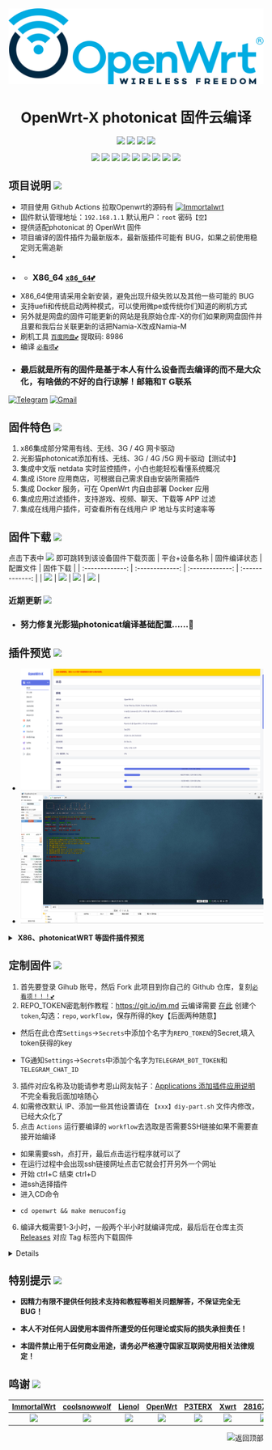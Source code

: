 <div align="center">
  
![img.png](backups/实例/openwrt.png)
-
<h1>OpenWrt-X photonicat 固件云编译</h1>

<img src="https://img.shields.io/github/downloads/Namia-M/OpenWrt-X/total.svg?style=for-the-badge&color=32C955"/>
<img src="https://img.shields.io/github/stars/Namia-M/OpenWrt-X.svg?style=for-the-badge&color=orange"/>
<img src="https://img.shields.io/github/forks/Namia-M/OpenWrt-X.svg?style=for-the-badge&color=ff69b4"/>
<img src="https://img.shields.io/github/license/Namia-M/OpenWrt-X.svg?style=for-the-badge&color=blueviolet"/>

[![](https://img.shields.io/badge/-目录:-696969.svg)](#readme) [![](https://img.shields.io/badge/-项目说明-FFFFFF.svg)](#项目说明-) [![](https://img.shields.io/badge/-固件特色-FFFFFF.svg)](#固件特色-) [![](https://img.shields.io/badge/-固件下载-FFFFFF.svg)](#固件下载-) [![](https://img.shields.io/badge/-近期更新-FFFFFF.svg)](#近期更新-) [![](https://img.shields.io/badge/-插件预览-FFFFFF.svg)](#插件预览-) [![](https://img.shields.io/badge/-定制固件-FFFFFF.svg)](#定制固件-) [![](https://img.shields.io/badge/-特别提示-FFFFFF.svg)](#特别提示-) [![](https://img.shields.io/badge/-鸣谢-FFFFFF.svg)](#鸣谢-)
</div>


## 项目说明 [![](https://img.shields.io/badge/-项目基本介绍-FFFFFF.svg)](#项目说明-)
- 项目使用 Github Actions 拉取Openwrt的源码有 [![Immortalwrt](https://img.shields.io/badge/immortalwrt-OpenWrt-blueviolet.svg?style=flat&logo=appveyor)](https://github.com/immortalwrt/immortalwrt)
- 固件默认管理地址：`192.168.1.1` 默认用户：`root` 密码`【空】`
- 提供适配photonicat 的 OpenWrt 固件
- 项目编译的固件插件为最新版本，最新版插件可能有 BUG，如果之前使用稳定则无需追新
- 
- - ### X86_64 [`x86_64💕`](https://github.com/Namia-M/OpenWrt-X) 
- X86_64使用请采用全新安装，避免出现升级失败以及其他一些可能的 BUG
- 支持uefi和传统启动两种模式，可以使用微pe或传统你们知道的刷机方式
- 另外就是网盘的固件可能更新的网站是我原始仓库-X的你们如果刷网盘固件并且要和我后台关联更新的话把Namia-X改成Namia-M
- 刷机工具 [`百度网盘💕`](https://pan.baidu.com/s/1k14RFEMdHw3W_S7wCnQyDg?pwd=8986) 提取码: 8986 
- 编译 [`必看项💕`](https://raw.githubusercontent.com/Namia-M/photonicat/refs/heads/main/backups/%E5%B7%B2%E7%BC%96%E8%AF%91%E8%AF%B4%E6%98%8E/txt) 
- ### 最后就是所有的固件是基于本人有什么设备而去编译的而不是大众化，有啥做的不好的自行谅解！邮箱和T G联系

[![Telegram](https://img.shields.io/badge/-Telegram-181717?style=flat&logo=Telegram&logoColor=white)](https://t.me/RileyK9880)
[![Gmail](https://img.shields.io/badge/-Gmail-D14836?style=flat&logo=Gmail&logoColor=white)](mailto:kmy258855@gmail.com)


## 固件特色 [![](https://img.shields.io/badge/-本项目固件特色-FFFFFF.svg)](#固件特色-)
1. x86集成部分常用有线、无线、3G / 4G 网卡驱动
2. 光影猫photonicat添加有线、无线、3G / 4G /5G 网卡驱动【测试中】
3. 集成中文版 netdata 实时监控插件，小白也能轻松看懂系统概况
4. 集成 iStore 应用商店，可根据自己需求自由安装所需插件
5. 集成 Docker 服务，可在 OpenWrt 内自由部署 Docker 应用
6. 集成应用过滤插件，支持游戏、视频、聊天、下载等 APP 过滤
7. 集成在线用户插件，可查看所有在线用户 IP 地址与实时速率等

## 固件下载 [![](https://img.shields.io/badge/-编译状态及下载链接-FFFFFF.svg)](#固件下载-)
点击下表中 [![](https://img.shields.io/badge/下载-链接-blueviolet.svg?style=flat&logo=hack-the-box)](https://github.com/Namia-M/OpenWrt-X/releases) 即可跳转到该设备固件下载页面
| 平台+设备名称 | 固件编译状态 | 配置文件 | 固件下载 |
| :-------------: | :-------------: | :-------------: | :-------------: |
| [![](https://img.shields.io/badge/openwrt-PhotonicatWrt-32C955.svg?logo=openwrt)](https://github.com/Namia-M/photonicat/blob/main/.github/workflows/photonicat.yml) | [![](https://github.com/Namia-M/photonicat/actions/workflows/photonicat.yml/badge.svg)](https://github.com/Namia-M/photonicat/actions/workflows/photonicat.yml) | [![](https://img.shields.io/badge/编译-配置-orange.svg?logo=apache-spark)](https://github.com/Namia-M/photonicat/blob/main/configs/base_config) | [![](https://img.shields.io/badge/下载-链接-blueviolet.svg?logo=hack-the-box)](https://github.com/Namia-M/photonicat/releases) |


### 近期更新 [![](https://img.shields.io/badge/-近期固件更新-FFFFFF.svg)](#近期更新-)
- ### 努力修复光影猫photonicat编译基础配置……🤣


## 插件预览 [![](https://img.shields.io/badge/-固件插件及功能预览-FFFFFF.svg)](#插件预览-)
- ![img.png](backups/实例/1img.png)
- ![img.png](backups/实例/img.png)
</details>
<details>
<summary><b>&nbsp;X86、photonicatWRT 等固件插件预览</b></summary>
<br/>
<details>
<summary><b>├── 状态</b></summary>
　├── 概况<br/>
　├── 防火墙<br/>
　├── 路由表<br/>
　├── 系统日志<br/>
　├── 内核日志<br/>
　├── 系统进程<br/>
　├── 实时信息<br/>
　├── 实时监控<br/>
　├── 在线用户<br/>
　├── WireGuard 状态<br/>
　├── 负载均衡<br/>
　└── 释放内存
</details>
<details>
<summary><b>├── 系统</b></summary>
　├── 系统<br/>
　├── 管理权<br/>
　├── TTYD 终端<br/>
　├── 软件包<br/>
　├── 启动项<br/>
　├── 计划任务<br/>
　├── 挂载点<br/>
　├── 磁盘管理<br/>
　├── 备份/升级<br/>
　├── 在线/更新<br/>
　├── 自定义命令<br/>
　├── 定时重启<br/>
　├── 文件传输<br/>
　├── Argon 主题设置<br/>
　├── 重启<br/>
　└── 关机
</details>
<details>
<summary><b>├── 服务</b></summary>
　├── PassWall<br/>
　├── PassWall2<br/>
　├── Hello World<br/>
　├── iKoolProxy 滤广告<br/>
　├── V2ray 服务器<br/>
　├── 广告屏蔽大师 Plus+<br/>
　├── ShadowSocksR Plus+<br/>
　├── AdGuard Home<br/>
　├── 应用过滤<br/>
　├── MosDNS<br/>
　├── 全能推送<br/>
　├── 微信推送<br/>
　├── 上网时间控制<br/>
　├── 解锁网易云灰色歌曲<br/>
　├── OpenClash<br/>
　├── 动态 DNS<br/>
　├── MultiSD_Lite<br/>
　├── SmartDNS<br/>
　├── 网络唤醒<br/>
　├── 迅雷快鸟<br/>
　├── Frps<br/>
　├── UU游戏加速器<br/>
　├── UPnP<br/>
　├── KMS 服务器<br/>
　├── AirPlay 2 音频接收<br/>
　├── udpxy<br/>
　├── Nps 内网穿透<br/>
　├── uHTTPd<br/>
　├── Frp 内网穿透<br/>
　└── MWAN3 分流助手
</details>
<details>
<summary><b>├── iStore</b></summary>
</details>
<details>
<summary><b>├── Docker</b></summary>
　├── 概览<br/>
　├── 容器<br/>
　├── 镜像<br/>
　├── 网络<br/>
　├── 存储卷<br/>
　├── 事件<br/>
　└── 设置
</details>
<details>
<summary><b>├── 网络存储</b></summary>
　├── 文件浏览器<br/>
　├── 可道云<br/>
　├── NFS 管理<br/>
　├── 微力同步<br/>
　├── Alist 文件列表<br/>
　├── qBittorrent<br/>
　├── USB 打印服务器<br/>
　├── 硬盘休眠<br/>
　├── 挂载 SMB 网络共享<br/>
　├── 网络共享<br/>
　├── FTP 服务器<br/>
　├── Rclone<br/>
　├── Aria2 配置<br/>
　├── miniDLNA<br/>
　└── Transmission
</details>
<details>
<summary><b>├── VPN</b></summary>
　├── N2N v2 VPN<br/>
　├── SoftEther VPN 服务器<br/>
　├── OpenVPN 服务器<br/>
　├── PPTP VPN 服务器<br/>
　├── IPSec VPN 服务器<br/>
　└── ZeroTier
</details>
<details>
<summary><b>├── 网络</b></summary>
　├── 接口<br/>
　├── DHCP/DNS<br/>
　├── 主机名<br/>
　├── IP/MAC 绑定<br/>
　├── 静态路由<br/>
　├── 防火墙<br/>
　├── 诊断<br/>
　├── Socat<br/>
　├── SQM QoS<br/>
　├── 网速控制<br/>
　├── 多线多拨<br/>
　├── 负载均衡<br/>
　└── Turbo ACC 网络加速
</details>
<details>
<summary><b>├── 带宽监控</b></summary>
　├── 显示<br/>
　├── 配置<br/>
　├── 备份<br/>
　├── 网速监控<br/>
　└── 实时流量监测
</details>
　└── <b>退出</b>
</details>


## 定制固件 [![](https://img.shields.io/badge/-项目基本编译教程-FFFFFF.svg)](#定制固件-)
1. 首先要登录 Gihub 账号，然后 Fork 此项目到你自己的 Github 仓库，复刻[`必看项！！！💕`](https://github.com/Namia-M/OpenWrt-X/blob/main/backups/%E5%B7%B2%E7%BC%96%E8%AF%91%E8%AF%B4%E6%98%8E/txt)
2. REPO_TOKEN密匙制作教程：https://git.io/jm.md 云编译需要 [在此](https://github.com/settings/tokens) 创建个```token```,勾选：```repo```, ```workflow```，保存所得的key【后面两种随意】
- 然后在此仓库```Settings```->```Secrets```中添加个名字为```REPO_TOKEN```的Secret,填入token获得的key

- TG通知```Settings```->```Secrets```中添加个名字为```TELEGRAM_BOT_TOKEN```和```TELEGRAM_CHAT_ID```
3. 插件对应名称及功能请参考恩山网友帖子：[Applications 添加插件应用说明](https://www.right.com.cn/forum/thread-3682029-1-1.html) 不完全看我后面加啥随心
4. 如需修改默认 IP、添加一些其他设置请在 `【xxx】diy-part.sh` 文件内修改，已经大众化了
5. 点击 `Actions` 运行要编译的 `workflow`去选取是否需要SSH链接如果不需要直接开始编译
- 如果需要ssh，点打开，最后点击运行程序就可以了
- 在运行过程中会出现ssh链接网址点击它就会打开另外一个网址
- 开始 ctrl+C 结束 ctrl+D
- 进ssh选择插件
- 进入CD命令
-     cd openwrt && make menuconfig
  
6. 编译大概需要1-3小时，一般两个半小时就编译完成，最后后在仓库主页 [Releases](https://github.com/Namia-M/OpenWrt-X/releases) 对应 Tag 标签内下载固件
<details>

   **如果看不懂编译界面可以参考 YouTube 视频：[软路由固件 OpenWrt 编译界面设置](https://www.youtube.com/watch?v=jEE_J6-4E3Y&list=WL&index=7)**
</details>

## 特别提示 [![](https://img.shields.io/badge/-个人免责声明-FFFFFF.svg)](#特别提示-)

- **因精力有限不提供任何技术支持和教程等相关问题解答，不保证完全无 BUG！**

- **本人不对任何人因使用本固件所遭受的任何理论或实际的损失承担责任！**

- **本固件禁止用于任何商业用途，请务必严格遵守国家互联网使用相关法律规定！**


## 鸣谢 [![](https://img.shields.io/badge/-跪谢各大佬-FFFFFF.svg)](#鸣谢-)
| [ImmortalWrt](https://github.com/immortalwrt) | [coolsnowwolf](https://github.com/coolsnowwolf) | [Lienol](https://github.com/Lienol/openwrt) | [OpenWrt](https://github.com/openwrt/openwrt) | [P3TERX](https://github.com/P3TERX) | [Xwrt](https://github.com/x-wrt/x-wrt) | [281677160](https://github.com/281677160/bendi) |
| :-------------: | :-------------: | :-------------: | :-------------: | :-------------: | :-------------: | :-------------: |
| <img width="100" src="https://avatars.githubusercontent.com/u/53193414"/> | <img width="100" src="https://avatars.githubusercontent.com/u/31687149"/> | <img width="100" src="https://avatars.githubusercontent.com/u/23146169"/> | <img width="100" src="https://avatars.githubusercontent.com/u/2528830"/> | <img width="100" src="https://avatars.githubusercontent.com/u/25927179"/> | <img width="100" src="https://avatars.githubusercontent.com/u/46189526"/> | <img width="100" src="https://avatars.githubusercontent.com/u/66651997"/> |

<a href="#readme">
<img src="https://img.shields.io/badge/-返回顶部-FFFFFF.svg" title="返回顶部" align="right"/>
</a>
